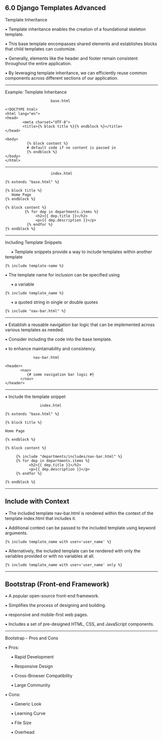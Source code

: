 6.0 ﻿Django Templates Advanced
-------------------------------------------

Template Inheritance

▪ Template inheritance enables the creation of a
foundational skeleton template.

▪ This base template encompasses shared elements and
establishes blocks that child templates can customize.

▪ Generally, elements like the header and footer remain
consistent throughout the entire application.

▪ By leveraging template inheritance, we can efficiently
reuse common components across different sections
of our application.

---------------------------------------------------------------
Example: Template Inheritance

                         base.html
    
    <!DOCTYPE html>
    <html lang="en">
    <head>
            <meta charset="UTF-8">
            <title>{% block title %}{% endblock %}</title>
    </head>
    
    <body>
              {% block content %}
              # default code if no content is passed in
              {% endblock %}
    </body>
    </html>

---------------------------------------------------------------

                         index.html
    
    {% extends "base.html" %}
    
    {% block title %}
       Home Page
    {% endblock %}
    
    {% block content %}
             {% for dep in departments.items %}
                  <h2>{{ dep.title }}</h2>
                  <p>{{ dep.description }}</p>
              {% endfor %}
    {% endblock %}

---------------------------------------------------------------
Including Template Snippets

&nbsp;&nbsp;&nbsp;&nbsp; ▪ Template snippets provide a way to include templates within another template

    {% include template-name %}

▪ The template name for inclusion can be specified using

&nbsp;&nbsp;&nbsp;&nbsp; ▪ a variable

    {% include template_name %}

&nbsp;&nbsp;&nbsp;&nbsp; ▪ a quoted string in single or double quotes

    {% include "nav-bar.html" %}

-------------------------------------------------------------

▪ Establish a reusable navigation bar logic that can be implemented
across various templates as needed.

▪ Consider including the code into the base template.

▪ to enhance maintainability and consistency.

                 nav-bar.html
    
    <header>
           <nav>
              {# some navigation bar logic #}
           </nav>
    </header>

--------------------------------------------------------------
▪ Include the template snippet

                    index.html
    
    {% extends "base.html" %}
    
    {% block title %}
    
    Home Page
    
    {% endblock %}
    
    {% block content %}

         {% include "departments/includes/nav-bar.html" %}
         {% for dep in departments.items %}
               <h2>{{ dep.title }}</h2>
               <p>{{ dep.description }}</p>
         {% endfor %}

    {% endblock %}

-----------------------------------------------------------
Include with Context
-----------------------------------------------------------

▪ The included template nav-bar.html is rendered within the
context of the template index.html that includes it.

▪ Additional context can be passed to the included template
using keyword arguments.

    {% include template_name with user='user_name' %}

▪ Alternatively, the included template can be rendered with
only the variables provided or with no variables at all.

    {% include template_name with user='user_name' only %}


---------------------------------------------------------------
Bootstrap (Front-end Framework)
---------------------------------------------------------------

▪ A popular open-source front-end framework.

▪ Simplifies the process of designing and building.

▪ responsive and mobile-first web pages.

▪ Includes a set of pre-designed HTML, CSS, and
JavaScript components.

-----------------------------------------------------------------
Bootstrap - Pros and Cons

▪ Pros:

&nbsp;&nbsp;&nbsp;&nbsp; ▪ Rapid Development

&nbsp;&nbsp;&nbsp;&nbsp; ▪ Responsive Design

&nbsp;&nbsp;&nbsp;&nbsp; ▪ Cross-Browser Compatibility

&nbsp;&nbsp;&nbsp;&nbsp; ▪ Large Community

▪ Cons:

&nbsp;&nbsp;&nbsp;&nbsp; ▪ Generic Look

&nbsp;&nbsp;&nbsp;&nbsp; ▪ Learning Curve

&nbsp;&nbsp;&nbsp;&nbsp; ▪ File Size

&nbsp;&nbsp;&nbsp;&nbsp; ▪ Overhead

